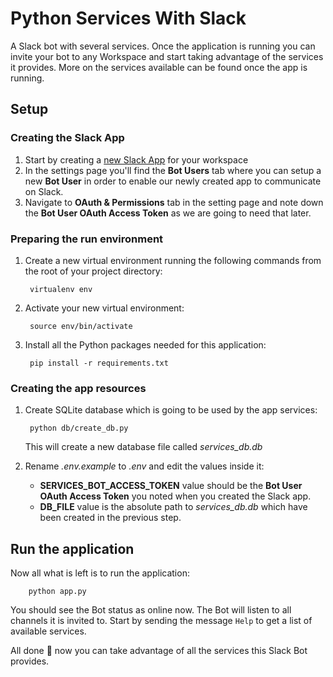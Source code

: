 
# Python Services With Slack
A Slack bot with several services. Once the application is running you can invite your bot to any Workspace and start taking advantage of the services it provides. More on the services available can be found once the app is running.

## Setup
### Creating the Slack App
1. Start by creating a [new Slack App](https://api.slack.com/apps/new) for your workspace
2. In the settings page you'll find the **Bot Users** tab where you can setup a new **Bot User** in order to enable our newly created app to communicate on Slack.
3. Navigate to **OAuth & Permissions** tab in the setting page and note down the **Bot User OAuth Access Token** as we are going to need that later.

### Preparing the run environment
1. Create a new virtual environment running the following commands from the root of your project directory:

        virtualenv env
2. Activate your new virtual environment:

        source env/bin/activate
3. Install all the Python packages needed for this application:

        pip install -r requirements.txt

### Creating the app resources
1. Create SQLite database which is going to be used by the app services:

        python db/create_db.py
    This will create a new database file called *services_db.db*
2. Rename *.env.example* to *.env* and edit the values inside it:

    * **SERVICES_BOT_ACCESS_TOKEN** value should be the **Bot User OAuth Access Token** you noted when you created the Slack app.
    * **DB_FILE** value is the absolute path to *services_db.db* which have been created in the previous step.

## Run the application
Now all what is left is to run the application:

        python app.py
You should see the Bot status as online now. The Bot will listen to all channels it is invited to.
Start by sending the message `Help` to get a list of available services.

All done :tada: now you can take advantage of all the services this Slack Bot provides.
